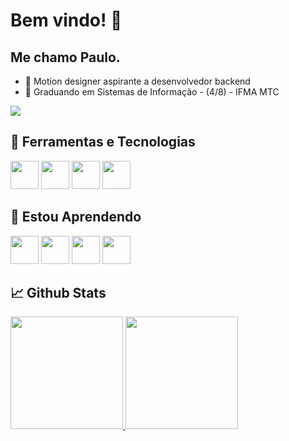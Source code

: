 # Bem vindo! 💫
## Me chamo Paulo.
- 🤖 Motion designer aspirante a desenvolvedor backend
- 🔭 Graduando em Sistemas de Informação - (4/8) - IFMA MTC

 <div>
<a href="https://www.instagram.com/another.visuals/" target="_blank"><img loading="lazy" src="https://img.shields.io/badge/-Instagram-%23E4405F?style=for-the-badge&logo=instagram&logoColor=white" target="_blank"></a>
</div>         
  
##  💾 Ferramentas e Tecnologias 
<img src="https://cdn.jsdelivr.net/gh/devicons/devicon@latest/icons/java/java-original.svg" width="45" height="45" /> <img src="https://cdn.jsdelivr.net/gh/devicons/devicon@latest/icons/nodejs/nodejs-plain-wordmark.svg" width="45" height="45" />  <img src="https://cdn.jsdelivr.net/gh/devicons/devicon@latest/icons/c/c-original.svg" width="45" height="45" /> <img src="https://cdn.jsdelivr.net/gh/devicons/devicon@latest/icons/git/git-original.svg" width="45" height="45" />       

## 📝 Estou Aprendendo
<img src="https://cdn.jsdelivr.net/gh/devicons/devicon@latest/icons/androidstudio/androidstudio-original.svg" width="45" height="45"/> <img src="https://cdn.jsdelivr.net/gh/devicons/devicon@latest/icons/spring/spring-original.svg" width="45" height="45" /> 
<img src="https://cdn.jsdelivr.net/gh/devicons/devicon@latest/icons/python/python-original.svg" width="45" height="45"/>  <img src="https://cdn.jsdelivr.net/gh/devicons/devicon@latest/icons/flutter/flutter-original.svg" width="45" height="45"/>

## 📈 Github Stats
<div>
<a href="https://github.com/a-mais">
<img loading="lazy" height="180em" src="https://github-readme-stats.vercel.app/api/top-langs/?username=a-mais&layout=compact&langs_count=7&theme=light"/>
<img loading="lazy" height="180em" src="https://github-readme-stats.vercel.app/api?username=a-mais&show_icons=true&theme=light&include_all_commits=true&count_private=true"/>
</div>

